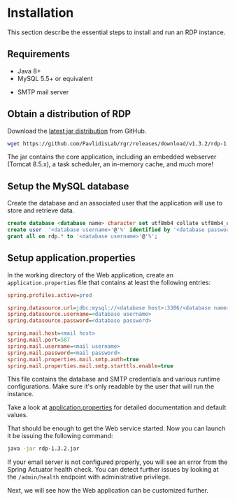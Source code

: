 # Installation

This section describe the essential steps to install and run an RDP instance.

## Requirements

* Java 8+
* MySQL 5.5+ or equivalent
- SMTP mail server

## Obtain a distribution of RDP

Download the [latest jar distribution](https://github.com/PavlidisLab/rgr/releases/latest) from GitHub.

```bash
wget https://github.com/PavlidisLab/rgr/releases/download/v1.3.2/rdp-1.3.2.jar
```

The jar contains the core application, including an embedded webserver (Tomcat 8.5.x),
a task scheduler, an in-memory cache, and much more!

## Setup the MySQL database

Create the database and an associated user that the application will use to
store and retrieve data.

```sql
create database <database name> character set utf8mb4 collate utf8mb4_unicode_ci;
create user  '<database username>'@'%' identified by '<database password>';
grant all on rdp.* to '<database username>'@'%';
```

## Setup application.properties

In the working directory of the Web application, create an `application.properties`
file that contains at least the following entries:

```ini
spring.profiles.active=prod

spring.datasource.url=jdbc:mysql://<database host>:3306/<database name>
spring.datasource.username=<database username>
spring.datasource.password=<database password>

spring.mail.host=<mail host>
spring.mail.port=587
spring.mail.username=<mail username>
spring.mail.password=<mail password>
spring.mail.properties.mail.smtp.auth=true
spring.mail.properties.mail.smtp.starttls.enable=true
```

This file contains the database and SMTP credentials and various runtime
configurations. Make sure it's only readable by the user that will run the
instance.

Take a look at [application.properties](https://github.com/PavlidisLab/rgr/blob/development/src/main/resources/application.properties)
for detailed documentation and default values.

That should be enough to get the Web service started. Now you can launch it be
issuing the following command:

```bash
java -jar rdp-1.3.2.jar
```

If your email server is not configured properly, you will see an error from the
Spring Actuator health check. You can detect further issues by looking at the
`/admin/health` endpoint with administrative privilege.

Next, we will see how the Web application can be customized further.
